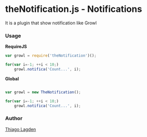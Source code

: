 theNotification.js - Notifications
==================================
 
It is a plugin that show notification like Growl

### Usage

**RequireJS**

```javascript
var growl = require('theNotification')();

for(var i=-1; ++i < 10;)
    growl.notifica('Count...', i);
```

**Global**

```javascript

var growl = new TheNotification();

for(var i=-1; ++i < 10;)
    growl.notifica('Count...', i);

```

### Author

[Thiago Lagden](http://lagden.in)